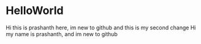 # HelloWorld

Hi this is prashanth here, im new to github and this is my second change 
Hi my name is prashanth, and im new to github
